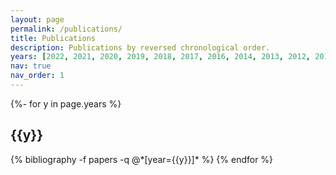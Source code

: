 ```yaml
---
layout: page
permalink: /publications/
title: Publications
description: Publications by reversed chronological order.
years: [2022, 2021, 2020, 2019, 2018, 2017, 2016, 2014, 2013, 2012, 2010, 2009]
nav: true
nav_order: 1
---
```

<!-- _pages/publications.md -->
<div class="publications">

{%- for y in page.years %}
  <h2 class="year">{{y}}</h2>
  {% bibliography -f papers -q @*[year={{y}}]* %}
{% endfor %}

</div>

